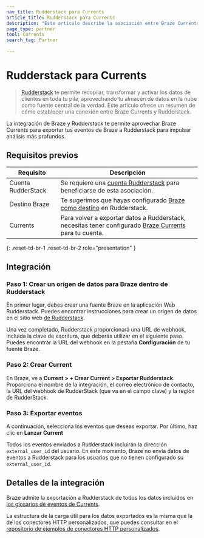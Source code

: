 ```yaml
---
nav_title: Rudderstack para Currents
article_title: Rudderstack para Currents
description: "Este artículo describe la asociación entre Braze Currents y Rudderstack, una infraestructura de datos de clientes de código abierto que ofrece una integración perfecta de Braze para tus aplicaciones Android, iOS y Web."
page_type: partner
tool: Currents
search_tag: Partner

---
```


# Rudderstack para Currents

> [Rudderstack](https://www.rudderstack.com/) te permite recopilar, transformar y activar los datos de clientes en toda tu pila, aprovechando tu almacén de datos en la nube como fuente central de la verdad. Este artículo ofrece un resumen de cómo establecer una conexión entre Braze Currents y Rudderstack.

La integración de Braze y Rudderstack te permite aprovechar Braze Currents para exportar tus eventos de Braze a Rudderstack para impulsar análisis más profundos.

## Requisitos previos

| Requisito | Descripción |
| --- | --- |
| Cuenta RudderStack | Se requiere una [cuenta Rudderstack](https://app.rudderstack.com/login) para beneficiarse de esta asociación. |
| Destino Braze | Te sugerimos que hayas configurado [Braze como destino]({{site.baseurl}}/partners/data_and_infrastructure_agility/customer_data_platform/rudderstack/rudderstack/#integration) en Rudderstack. |
| Currents | Para volver a exportar datos a Rudderstack, necesitas tener configurado [Braze Currents]({{site.baseurl}}/user_guide/data_and_analytics/braze_currents/#access-currents) para tu cuenta. |
{: .reset-td-br-1 .reset-td-br-2 role="presentation" }

## Integración

### Paso 1: Crear un origen de datos para Braze dentro de Rudderstack

En primer lugar, debes crear una fuente Braze en la aplicación Web Rudderstack. Puedes encontrar instrucciones para crear un origen de datos en el sitio web [de Rudderstack](https://www.rudderstack.com/docs/sources/event-streams/cloud-apps/braze-currents/).

Una vez completado, Rudderstack proporcionará una URL de webhook, incluida la clave de escritura, que deberás utilizar en el siguiente paso. Puedes encontrar la URL del webhook en la pestaña **Configuración** de tu fuente Braze.

### Paso 2: Crear Current

En Braze, ve a **Current > + Crear Current > Exportar Rudderstack**. Proporciona el nombre de la integración, el correo electrónico de contacto, la URL del webhook de RudderStack (que va en el campo clave) y la región de RudderStack. 

### Paso 3: Exportar eventos

A continuación, selecciona los eventos que deseas exportar. Por último, haz clic en **Lanzar Current**

Todos los eventos enviados a Rudderstack incluirán la dirección `external_user_id` del usuario. En este momento, Braze no envía datos de eventos a Rudderstack para los usuarios que no tienen configurado su `external_user_id`.

## Detalles de la integración

Braze admite la exportación a Rudderstack de todos los datos incluidos en [los glosarios de eventos de Currents]({{site.baseurl}}/user_guide/data/braze_currents/).

La estructura de la carga útil para los datos exportados es la misma que la de los conectores HTTP personalizados, que puedes consultar en el [repositorio de ejemplos de conectores HTTP personalizados](https://github.com/Appboy/currents-examples/tree/master/sample-data/Custom%20HTTP/users/behaviors).